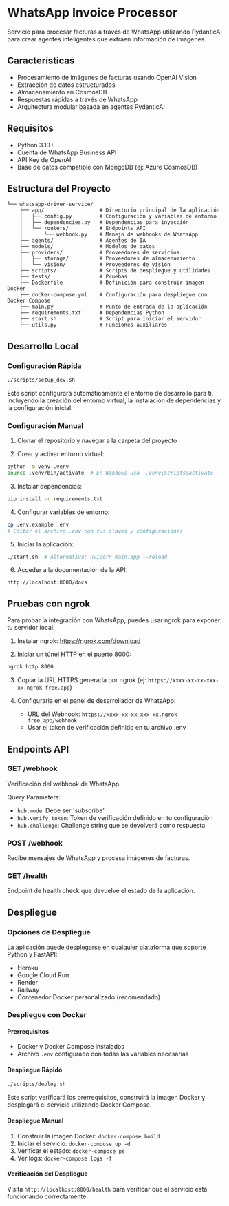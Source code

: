 # WhatsApp Invoice Processor

Servicio para procesar facturas a través de WhatsApp utilizando PydanticAI para crear agentes inteligentes que extraen información de imágenes.

## Características

- Procesamiento de imágenes de facturas usando OpenAI Vision
- Extracción de datos estructurados
- Almacenamiento en CosmosDB
- Respuestas rápidas a través de WhatsApp
- Arquitectura modular basada en agentes PydanticAI

## Requisitos

- Python 3.10+
- Cuenta de WhatsApp Business API
- API Key de OpenAI
- Base de datos compatible con MongoDB (ej: Azure CosmosDB)

## Estructura del Proyecto

```
└── whatsapp-driver-service/
    ├── app/                  # Directorio principal de la aplicación
    │   ├── config.py         # Configuración y variables de entorno
    │   ├── dependencies.py   # Dependencias para inyección
    │   └── routers/          # Endpoints API
    │       └── webhook.py    # Manejo de webhooks de WhatsApp
    ├── agents/               # Agentes de IA
    ├── models/               # Modelos de datos
    ├── providers/            # Proveedores de servicios
    │   ├── storage/          # Proveedores de almacenamiento
    │   └── vision/           # Proveedores de visión
    ├── scripts/              # Scripts de despliegue y utilidades
    ├── tests/                # Pruebas
    ├── Dockerfile            # Definición para construir imagen Docker
    ├── docker-compose.yml    # Configuración para despliegue con Docker Compose
    ├── main.py               # Punto de entrada de la aplicación
    ├── requirements.txt      # Dependencias Python
    ├── start.sh              # Script para iniciar el servidor
    └── utils.py              # Funciones auxiliares
```

## Desarrollo Local

### Configuración Rápida

```bash
./scripts/setup_dev.sh
```

Este script configurará automáticamente el entorno de desarrollo para ti, incluyendo la creación del entorno virtual, la instalación de dependencias y la configuración inicial.

### Configuración Manual

1. Clonar el repositorio y navegar a la carpeta del proyecto

2. Crear y activar entorno virtual:
```bash
python -m venv .venv
source .venv/bin/activate  # En Windows usa `.venv\Scripts\activate`
```

3. Instalar dependencias:
```bash
pip install -r requirements.txt
```

4. Configurar variables de entorno:
```bash
cp .env.example .env
# Editar el archivo .env con tus claves y configuraciones
```

5. Iniciar la aplicación:
```bash
./start.sh  # Alternativa: uvicorn main:app --reload
```

6. Acceder a la documentación de la API:
```
http://localhost:8000/docs
```

## Pruebas con ngrok

Para probar la integración con WhatsApp, puedes usar ngrok para exponer tu servidor local:

1. Instalar ngrok: https://ngrok.com/download

2. Iniciar un túnel HTTP en el puerto 8000:
```bash
ngrok http 8000
```

3. Copiar la URL HTTPS generada por ngrok (ej: `https://xxxx-xx-xx-xxx-xx.ngrok-free.app`)

4. Configurarla en el panel de desarrollador de WhatsApp:
   - URL del Webhook: `https://xxxx-xx-xx-xxx-xx.ngrok-free.app/webhook`
   - Usar el token de verificación definido en tu archivo .env

## Endpoints API

### GET /webhook

Verificación del webhook de WhatsApp.

Query Parameters:
- `hub.mode`: Debe ser 'subscribe'
- `hub.verify_token`: Token de verificación definido en tu configuración
- `hub.challenge`: Challenge string que se devolverá como respuesta

### POST /webhook

Recibe mensajes de WhatsApp y procesa imágenes de facturas.

### GET /health

Endpoint de health check que devuelve el estado de la aplicación.

## Despliegue

### Opciones de Despliegue

La aplicación puede desplegarse en cualquier plataforma que soporte Python y FastAPI:

- Heroku
- Google Cloud Run
- Render
- Railway
- Contenedor Docker personalizado (recomendado)

### Despliegue con Docker

#### Prerrequisitos

- Docker y Docker Compose instalados
- Archivo `.env` configurado con todas las variables necesarias

#### Despliegue Rápido

```bash
./scripts/deploy.sh
```

Este script verificará los prerrequisitos, construirá la imagen Docker y desplegará el servicio utilizando Docker Compose.

#### Despliegue Manual

1. Construir la imagen Docker: `docker-compose build`
2. Iniciar el servicio: `docker-compose up -d`
3. Verificar el estado: `docker-compose ps`
4. Ver logs: `docker-compose logs -f`

#### Verificación del Despliegue

Visita `http://localhost:8000/health` para verificar que el servicio está funcionando correctamente.
